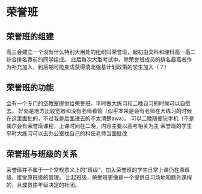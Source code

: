 # 荣誉班

## 荣誉班的组建

高三会建立一个没有什么特别大用处的组织叫荣誉班，起初由文科和理科高一高二综合排名靠前的同学组成。
此后每次大型考试中，除荣誉班成员的排名最高者作为补充加入，到后期可能变成获得清北强基计划政策的学生加入（？）

## 荣誉班的功能

会有一个专门的空教室提供给荣誉班，平时做大练习和二晚自习的时候可以自愿去。
好处是地方比较宽敞和没有老师看管（似乎本来是会有老师在大练习的时候在这里面批的，不过我是后面进去的不太清楚awa）。
可以二晚随便玩手机（不是
偶尔会有荣誉班课程，上课时间在二晚，内容主要以高考相关为主
荣誉班的学生平时大练习可以去办公室找自己的科任老师当面批改

## 荣誉班与班级的关系

荣誉班并不属于一个常规意义上的“班级”，加入荣誉班的学生日常上课仍在原班级，接受原班级的管理。
比起班级，荣誉班更像是一个提供自习场地和额外课程的，且成员由年级决定的社团。